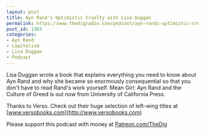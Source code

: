 ```yaml
---
layout: post
title: Ayn Rand's Optimistic Cruelty with Lisa Duggan
permalink: https://www.thedigradio.com/podcast/ayn-rands-optimistic-cruelty-with-lisa-duggan/index.html
post_id: 1383
categories: 
- Ayn Rand
- Capitalism
- Lisa Duggan
- Podcast
---
```


Lisa Duggan wrote a book that explains everything you need to know about Ayn Rand and why she became so enormously consequential so that you don't have to read Rand's work yourself. Mean Girl: Ayn Rand and the Culture of Greed is out now from University of California Press.

Thanks to Verso. Check out their huge selection of left-wing titles at 
[www.versobooks.com](http://www.versobooks.com)

Please support this podcast with money at 
[Patreon.com/TheDig](http://Patreon.com/TheDig)
